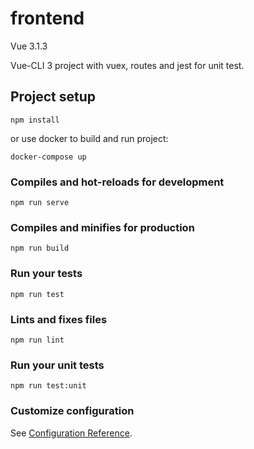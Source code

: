 # frontend

Vue 3.1.3

Vue-CLI 3 project with vuex, routes and jest for unit test.


## Project setup
```
npm install
```

or use docker to build and run project:

```
docker-compose up
```

### Compiles and hot-reloads for development
```
npm run serve
```

### Compiles and minifies for production
```
npm run build
```

### Run your tests
```
npm run test
```

### Lints and fixes files
```
npm run lint
```

### Run your unit tests
```
npm run test:unit
```

### Customize configuration
See [Configuration Reference](https://cli.vuejs.org/config/).
